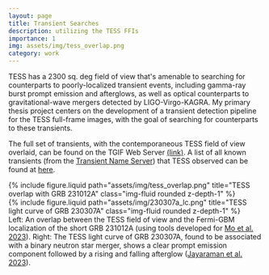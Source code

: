 ```yaml
---
layout: page
title: Transient Searches
description: utilizing the TESS FFIs
importance: 1
img: assets/img/tess_overlap.png
category: work
---
```


TESS has a 2300 sq. deg field of view that's amenable to searching for counterparts to poorly-localized transient events, including
gamma-ray burst prompt emission and afterglows, as well as optical counterparts to gravitational-wave mergers detected by 
LIGO-Virgo-KAGRA. My primary thesis project centers on the development of a transient detection pipeline for the TESS full-frame
images, with the goal of searching for counterparts to these transients. 

The full set of transients, with the contemporaneous TESS field of view overlaid, can be found on the TGIF Web Server
<a href="https://tess.mit.edu/public/tgif/">(link)</a>. A list of all known transients 
(from the <a href="https://www.wis-tns.org/">Transient Name Server</a>)
that TESS observed can be found at <a href="https://tess.mit.edu/public/tesstransients/">here</a>.

<div class="row justify-content-sm-center">
    <div class="col-sm-6 mt-3 mt-md-0">
        {% include figure.liquid path="assets/img/tess_overlap.png" title="TESS overlap with GRB 231012A" class="img-fluid rounded z-depth-1" %}
    </div>
    <div class="col-sm-6 mt-3 mt-md-0">
        {% include figure.liquid path="assets/img/230307a_lc.png" title="TESS light curve of GRB 230307A" class="img-fluid rounded z-depth-1" %}
    </div>
</div>
<div class="caption">
    Left: An overlap between the TESS field of view and the Fermi-GBM localization of the short GRB 231012A (using tools developed for
    <a href="https://ui.adsabs.harvard.edu/abs/2023ApJ...948L...3M/abstract">Mo et al. 2023</a>). Right: The TESS light curve of
    GRB 230307A, found to be associated with a binary neutron star merger, shows a clear prompt emission component followed by a 
    rising and falling afterglow (<a href="https://ui.adsabs.harvard.edu/abs/2023arXiv230805148J/abstract">Jayaraman et al. 2023</a>).
</div>
